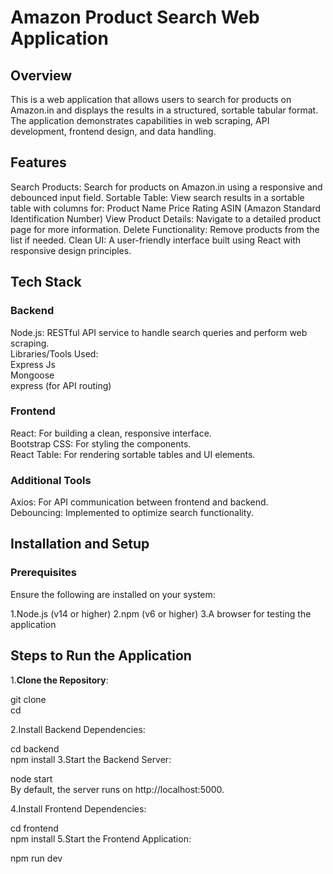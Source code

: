 # Amazon Product Search Web Application
## Overview
This is a web application that allows users to search for products on Amazon.in and displays the results in a structured, sortable tabular format. The application demonstrates capabilities in web scraping, API development, frontend design, and data handling.

## Features
Search Products: Search for products on Amazon.in using a responsive and debounced input field.
Sortable Table: View search results in a sortable table with columns for:
Product Name
Price
Rating
ASIN (Amazon Standard Identification Number)
View Product Details: Navigate to a detailed product page for more information.
Delete Functionality: Remove products from the list if needed.
Clean UI: A user-friendly interface built using React with responsive design principles.
## Tech Stack
### Backend
Node.js: RESTful API service to handle search queries and perform web scraping.<br>
Libraries/Tools Used:<br>
Express Js<br>
Mongoose<br>
express (for API routing)
### Frontend
React: For building a clean, responsive interface.<br>
Bootstrap CSS: For styling the components.<br>
React Table: For rendering sortable tables and UI elements.
### Additional Tools
Axios: For API communication between frontend and backend.<br>
Debouncing: Implemented to optimize search functionality.
## Installation and Setup
### Prerequisites
Ensure the following are installed on your system:

1.Node.js (v14 or higher)
2.npm (v6 or higher)
3.A browser for testing the application
## Steps to Run the Application

1.**Clone the Repository**:

git clone <repository-url><br>
cd <repository-directory>

2.Install Backend Dependencies:

cd backend<br>
npm install
3.Start the Backend Server:

node start<br>
By default, the server runs on http://localhost:5000.

4.Install Frontend Dependencies:

cd frontend<br>
npm install
5.Start the Frontend Application:

npm run dev
